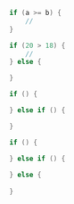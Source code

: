 

```java
if (a >= b) {
    //
}
```

```java
if (20 > 18) {
    //
} else {

}
```


```java
if () {

} else if () {

}
```


```java
if () {

} else if () {
    
} else {
    
}
```